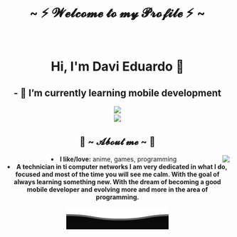 <h1 align="center">~ ⚡ 𝓦𝓮𝓵𝓬𝓸𝓶𝓮 𝓽𝓸 𝓶𝔂 𝓟𝓻𝓸𝓯𝓲𝓵𝓮 ⚡ ~</h1>
<br>
<div align="center">
<h1 align="center"> Hi, I'm Davi Eduardo 👋
 
 ## - 🌱 I’m currently learning mobile development 
<img height=50 src="https://cdn.jsdelivr.net/gh/devicons/devicon/icons/androidstudio/androidstudio-original.svg" />
<br>
</h1>
<img height="180em" src="https://github-readme-stats.vercel.app/api?username=DaviEd-kyter&show_icons=true&theme=react&include_all_commits=true&count_private=true"/> 

<div>
<h2 align="center"> 🐼 ~ 𝓐𝓫𝓸𝓾𝓽 𝓶𝓮 ~ 🐼 </h2>
<img src="https://64.media.tumblr.com/cee77c64acbb399e200f69d6bf3998fa/604e9c3efd9ce984-51/s540x810/0fa0769c239d754945999435296a58192ac731df.gifv" align="right">
<li>
<b>I like/love:</b> anime, games, programming
 <b>
</li>
<li>
<b>A technician in ti computer networks
I am very dedicated in what I do, focused and most of the time you will see me calm.
With the goal of always learning something new.
With the dream of becoming a good mobile developer and evolving more and more in the area of programming.
 <b>
</li>
</div>
 
 <p align="center">
        <img src="https://github.com/DaviEd-kyter/DaviEd-kyter/blob/main/Bottom.svg" alt="Github Stats" />
</p>
